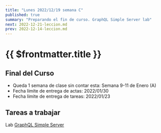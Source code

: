 ```yaml
---
title: "Lunes 2022/12/19 semana C"
published: true
summary: "Preparando el fin de curso. GraphQL Simple Server lab"
next: 2022-12-21-leccion.md
prev: 2022-12-14-leccion.md
---
```


# {{ $frontmatter.title }}

## Final del Curso

* Queda 1 semana de clase sin contar esta: Semana 9-11 de Enero (A) 
* Fecha límite de entrega de actas: 2022/01/30
* Fecha límite de entrega de tareas: 2022/01/23

## Tareas a trabajar 

Lab [GraphQL Simple Server](/practicas/graphql-server.html)

